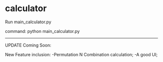 # calculator

Run main_calculator.py

command:
python main_calculator.py

--------------------------------------
UPDATE Coming Soon: 

New Feature inclusion: 
-Permutation N Combination calculation;
-A good UI;
